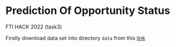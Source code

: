 # Prediction Of Opportunity Status
FTI HACK 2022 (task3)

Firstly download data set into directory `data` from this [link](https://www.kaggle.com/c/pti-hack/data?select=test_data_check_template.csv)

